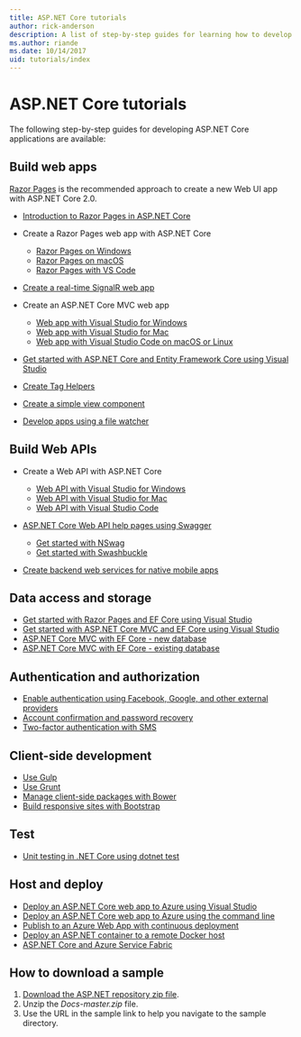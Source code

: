 ```yaml
---
title: ASP.NET Core tutorials
author: rick-anderson
description: A list of step-by-step guides for learning how to develop ASP.NET Core applications.
ms.author: riande
ms.date: 10/14/2017
uid: tutorials/index
---
```

# ASP.NET Core tutorials

The following step-by-step guides for developing ASP.NET Core applications are available:

## Build web apps

[Razor Pages](xref:razor-pages/index) is the recommended approach to create a new Web UI app with ASP.NET Core 2.0.

* [Introduction to Razor Pages in ASP.NET Core](xref:razor-pages/index)
* Create a Razor Pages web app with ASP.NET Core

   * [Razor Pages on Windows](xref:tutorials/razor-pages/index)
   * [Razor Pages on macOS](xref:tutorials/razor-pages-mac/index)
   * [Razor Pages with VS Code](xref:tutorials/razor-pages-vsc/index)  

* [Create a real-time SignalR web app](xref:tutorials/signalr)

* Create an ASP.NET Core MVC web app

   * [Web app with Visual Studio for Windows](xref:tutorials/first-mvc-app/index)
   * [Web app with Visual Studio for Mac](xref:tutorials/first-mvc-app-mac/index)
   * [Web app with Visual Studio Code on macOS or Linux](xref:tutorials/first-mvc-app-xplat/index)

* [Get started with ASP.NET Core and Entity Framework Core using Visual Studio](xref:data/ef-mvc/index)
* [Create Tag Helpers](xref:mvc/views/tag-helpers/authoring)
* [Create a simple view component](xref:mvc/views/view-components#walkthrough-creating-a-simple-view-component)
* [Develop apps using a file watcher](xref:tutorials/dotnet-watch)

## Build Web APIs

* Create a Web API with ASP.NET Core

  * [Web API with Visual Studio for Windows](xref:tutorials/first-web-api)
  * [Web API with Visual Studio for Mac](xref:tutorials/first-web-api-mac)
  * [Web API with Visual Studio Code](xref:tutorials/web-api-vsc)

* [ASP.NET Core Web API help pages using Swagger](xref:tutorials/web-api-help-pages-using-swagger)
  * [Get started with NSwag](xref:tutorials/get-started-with-nswag)
  * [Get started with Swashbuckle](xref:tutorials/get-started-with-swashbuckle)

* [Create backend web services for native mobile apps](xref:mobile/native-mobile-backend)

## Data access and storage

* [Get started with Razor Pages and EF Core using Visual Studio](xref:data/ef-rp/intro)
* [Get started with ASP.NET Core MVC and EF Core using Visual Studio](xref:data/ef-mvc/index)
* [ASP.NET Core MVC with EF Core - new database](/ef/core/get-started/aspnetcore/new-db)
* [ASP.NET Core MVC with EF Core - existing database](/ef/core/get-started/aspnetcore/existing-db)

## Authentication and authorization

* [Enable authentication using Facebook, Google, and other external providers](xref:security/authentication/social/index)
* [Account confirmation and password recovery](xref:security/authentication/accconfirm)
* [Two-factor authentication with SMS](xref:security/authentication/2fa)

## Client-side development

* [Use Gulp](xref:client-side/using-gulp)
* [Use Grunt](xref:client-side/using-grunt)
* [Manage client-side packages with Bower](xref:client-side/bower)
* [Build responsive sites with Bootstrap](xref:client-side/bootstrap)

## Test

* [Unit testing in .NET Core using dotnet test](/dotnet/articles/core/testing/unit-testing-with-dotnet-test)

## Host and deploy

* [Deploy an ASP.NET Core web app to Azure using Visual Studio](xref:tutorials/publish-to-azure-webapp-using-vs)
* [Deploy an ASP.NET Core web app to Azure using the command line](xref:tutorials/publish-to-azure-webapp-using-cli)
* [Publish to an Azure Web App with continuous deployment](xref:host-and-deploy/azure-apps/azure-continuous-deployment)
* [Deploy an ASP.NET container to a remote Docker host](/azure/vs-azure-tools-docker-hosting-web-apps-in-docker)
* [ASP.NET Core and Azure Service Fabric](/azure/service-fabric/service-fabric-add-a-web-frontend)

<a name="download"></a>
## How to download a sample

1. [Download the ASP.NET repository zip file](https://codeload.github.com/aspnet/Docs/zip/master).
1. Unzip the *Docs-master.zip* file.
1. Use the URL in the sample link to help you navigate to the sample directory.
